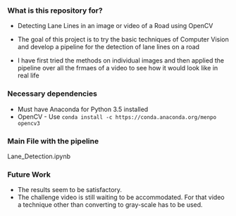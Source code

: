 ### What is this repository for? ###

* Detecting Lane Lines in an image or video of a Road using OpenCV

* The goal of this project is to try the basic techniques of Computer Vision and develop a pipeline for the detection of lane lines on a road

* I have first tried the methods on individual images and then applied the pipeline over all the frmaes of a video to see how it would look like in real life

### Necessary dependencies ###

* Must have Anaconda for Python 3.5 installed
* OpenCV - Use `conda install -c https://conda.anaconda.org/menpo opencv3`

### Main File with the pipeline
Lane_Detection.ipynb

### Future Work ###

* The results seem to be satisfactory.
* The challenge video is still waiting to be accommodated. For that video a technique other than converting to gray-scale has to be used.